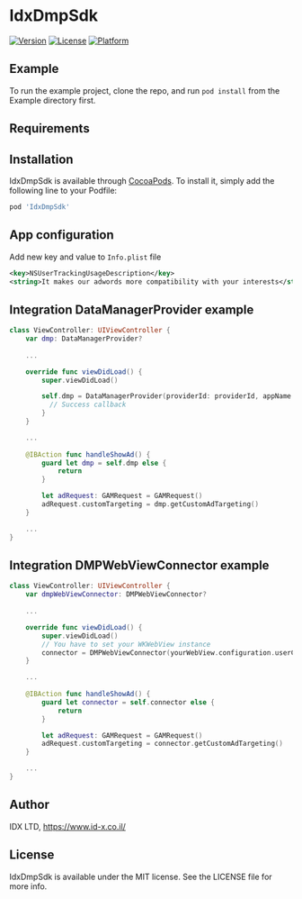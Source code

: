 # IdxDmpSdk

[![Version](https://img.shields.io/cocoapods/v/IdxDmpSdk.svg?style=flat)](https://cocoapods.org/pods/IdxDmpSdk)
[![License](https://img.shields.io/cocoapods/l/IdxDmpSdk.svg?style=flat)](https://cocoapods.org/pods/IdxDmpSdk)
[![Platform](https://img.shields.io/cocoapods/p/IdxDmpSdk.svg?style=flat)](https://cocoapods.org/pods/IdxDmpSdk)

## Example

To run the example project, clone the repo, and run `pod install` from the Example directory first.

## Requirements

## Installation

IdxDmpSdk is available through [CocoaPods](https://cocoapods.org). To install
it, simply add the following line to your Podfile:

```ruby
pod 'IdxDmpSdk'
```

## App configuration

Add new key and value to `Info.plist` file

```xml
<key>NSUserTrackingUsageDescription</key>
<string>It makes our adwords more compatibility with your interests</string>
```

## Integration DataManagerProvider example

```swift
class ViewController: UIViewController {
    var dmp: DataManagerProvider?
    
    ...

    override func viewDidLoad() {
        super.viewDidLoad()

        self.dmp = DataManagerProvider(providerId: providerId, appName: "My app name", appVersion: "1.0.0") {_ in
          // Success callback
        }
    }

    ...
    
    @IBAction func handleShowAd() {
        guard let dmp = self.dmp else {
            return
        }

        let adRequest: GAMRequest = GAMRequest()
        adRequest.customTargeting = dmp.getCustomAdTargeting()
    }

    ...
}
```

## Integration DMPWebViewConnector example

```swift
class ViewController: UIViewController {
    var dmpWebViewConnector: DMPWebViewConnector?
    
    ...

    override func viewDidLoad() {
        super.viewDidLoad()
        // You have to set your WKWebView instance
        connector = DMPWebViewConnector(yourWebView.configuration.userContentController, "My app name", "1.0.0")
    }

    ...
    
    @IBAction func handleShowAd() {
        guard let connector = self.connector else {
            return
        }

        let adRequest: GAMRequest = GAMRequest()
        adRequest.customTargeting = connector.getCustomAdTargeting()
    }

    ...
}
```

## Author

IDX LTD, https://www.id-x.co.il/

## License

IdxDmpSdk is available under the MIT license. See the LICENSE file for more info.
